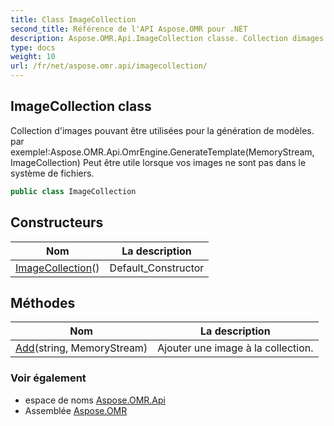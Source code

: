 ```yaml
---
title: Class ImageCollection
second_title: Référence de l'API Aspose.OMR pour .NET
description: Aspose.OMR.Api.ImageCollection classe. Collection dimages pouvant être utilisées pour la génération de modèles. par exempleAspose.OMR.Api.OmrEngine.GenerateTemplateMemoryStream ImageCollection Peut être utile lorsque vos images ne sont pas dans le système de fichiers.
type: docs
weight: 10
url: /fr/net/aspose.omr.api/imagecollection/
---
```

## ImageCollection class

Collection d'images pouvant être utilisées pour la génération de modèles. par exemple!:Aspose.OMR.Api.OmrEngine.GenerateTemplate(MemoryStream, ImageCollection) Peut être utile lorsque vos images ne sont pas dans le système de fichiers.

```csharp
public class ImageCollection
```

## Constructeurs

| Nom | La description |
| --- | --- |
| [ImageCollection](imagecollection/)() | Default_Constructor |

## Méthodes

| Nom | La description |
| --- | --- |
| [Add](../../aspose.omr.api/imagecollection/add/)(string, MemoryStream) | Ajouter une image à la collection. |

### Voir également

* espace de noms [Aspose.OMR.Api](../../aspose.omr.api/)
* Assemblée [Aspose.OMR](../../)


